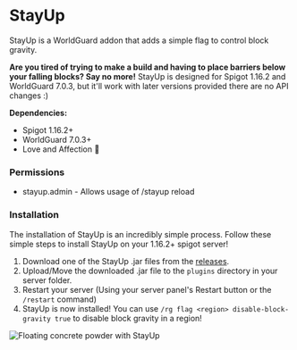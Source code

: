 # StayUp

StayUp is a WorldGuard addon that adds a simple flag to control block gravity.

**Are you tired of trying to make a build and having to place barriers below your falling blocks? Say no more!**
StayUp is designed for Spigot 1.16.2 and WorldGuard 7.0.3, but it'll work with later versions provided there are no API changes :)

**Dependencies:** 
- Spigot 1.16.2+
- WorldGuard 7.0.3+
- Love and Affection :blue_heart:

### Permissions
- stayup.admin - Allows usage of /stayup reload

### Installation

The installation of StayUp is an incredibly simple process. Follow these simple steps to install StayUp on your 1.16.2+ spigot server!
1. Download one of the StayUp .jar files from the [releases](https://github.com/bluelhf/StayUp/releases).
2. Upload/Move the downloaded .jar file to the `plugins` directory in your server folder.
3. Restart your server (Using your server panel's Restart button or the `/restart` command)
4. StayUp is now installed! You can use `/rg flag <region> disable-block-gravity true` to disable block gravity in a region!

![Floating concrete powder with StayUp](https://imgur.com/TjGcZUk.png)
